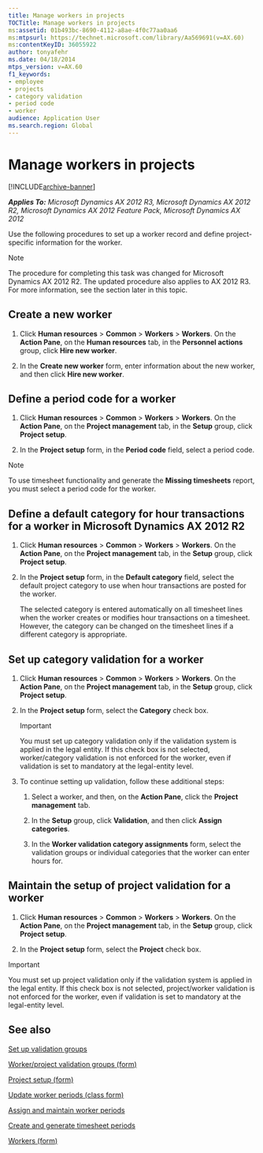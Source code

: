 ```yaml
---
title: Manage workers in projects
TOCTitle: Manage workers in projects
ms:assetid: 01b493bc-8690-4112-a8ae-4f0c77aa0aa6
ms:mtpsurl: https://technet.microsoft.com/library/Aa569691(v=AX.60)
ms:contentKeyID: 36055922
author: tonyafehr
ms.date: 04/18/2014
mtps_version: v=AX.60
f1_keywords:
- employee
- projects
- category validation
- period code
- worker
audience: Application User
ms.search.region: Global
---
```


# Manage workers in projects 


[!INCLUDE[archive-banner](includes/archive-banner.md)]


_**Applies To:** Microsoft Dynamics AX 2012 R3, Microsoft Dynamics AX 2012 R2, Microsoft Dynamics AX 2012 Feature Pack, Microsoft Dynamics AX 2012_

Use the following procedures to set up a worker record and define project-specific information for the worker.


> [!NOTE]
> <P>The procedure for completing this task was changed for Microsoft Dynamics AX 2012 R2. The updated procedure also applies to AX 2012 R3. For more information, see the section later in this topic.</P>



## Create a new worker

1.  Click **Human resources** \> **Common** \> **Workers** \> **Workers**. On the **Action Pane**, on the **Human resources** tab, in the **Personnel actions** group, click **Hire new worker**.

2.  In the **Create new worker** form, enter information about the new worker, and then click **Hire new worker**.

## Define a period code for a worker

1.  Click **Human resources** \> **Common** \> **Workers** \> **Workers**. On the **Action Pane**, on the **Project management** tab, in the **Setup** group, click **Project setup**.

2.  In the **Project setup** form, in the **Period code** field, select a period code.


> [!NOTE]
> <P>To use timesheet functionality and generate the <STRONG>Missing timesheets</STRONG> report, you must select a period code for the worker.</P>



## Define a default category for hour transactions for a worker in Microsoft Dynamics AX 2012 R2

1.  Click **Human resources** \> **Common** \> **Workers** \> **Workers**. On the **Action Pane**, on the **Project management** tab, in the **Setup** group, click **Project setup**.

2.  In the **Project setup** form, in the **Default category** field, select the default project category to use when hour transactions are posted for the worker.
    
    The selected category is entered automatically on all timesheet lines when the worker creates or modifies hour transactions on a timesheet. However, the category can be changed on the timesheet lines if a different category is appropriate.

## Set up category validation for a worker

1.  Click **Human resources** \> **Common** \> **Workers** \> **Workers**. On the **Action Pane**, on the **Project management** tab, in the **Setup** group, click **Project setup**.

2.  In the **Project setup** form, select the **Category** check box.
    

    > [!IMPORTANT]
    > <P>You must set up category validation only if the validation system is applied in the legal entity. If this check box is not selected, worker/category validation is not enforced for the worker, even if validation is set to mandatory at the legal-entity level.</P>



3.  To continue setting up validation, follow these additional steps:
    
    1.  Select a worker, and then, on the **Action Pane**, click the **Project management** tab.
    
    2.  In the **Setup** group, click **Validation**, and then click **Assign categories**.
    
    3.  In the **Worker validation category assignments** form, select the validation groups or individual categories that the worker can enter hours for.

## Maintain the setup of project validation for a worker

1.  Click **Human resources** \> **Common** \> **Workers** \> **Workers**. On the **Action Pane**, on the **Project management** tab, in the **Setup** group, click **Project setup**.

2.  In the **Project setup** form, select the **Project** check box.


> [!IMPORTANT]
> <P>You must set up project validation only if the validation system is applied in the legal entity. If this check box is not selected, project/worker validation is not enforced for the worker, even if validation is set to mandatory at the legal-entity level.</P>



## See also

[Set up validation groups](set-up-validation-groups.md)

[Worker/project validation groups (form)](https://technet.microsoft.com/library/aa615696\(v=ax.60\))

[Project setup (form)](https://technet.microsoft.com/library/hh209540\(v=ax.60\))

[Update worker periods (class form)](https://technet.microsoft.com/library/aa620393\(v=ax.60\))

[Assign and maintain worker periods](assign-and-maintain-worker-periods.md)

[Create and generate timesheet periods](create-and-generate-timesheet-periods.md)

[Workers (form)](https://technet.microsoft.com/library/aa583961\(v=ax.60\))

  


